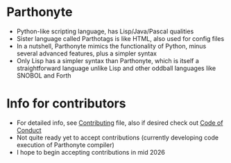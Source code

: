 # Parthonyte
* Python-like scripting language, has Lisp/Java/Pascal qualities
* Sister language called Parthotags is like HTML, also used for config files
* In a nutshell, Parthonyte mimics the functionality of Python, minus several advanced features, plus a simpler syntax
* Only Lisp has a simpler syntax than Parthonyte, which is itself a straightforward language unlike Lisp and other oddball languages like SNOBOL and Forth
# Info for contributors
* For detailed info, see [Contributing](CONTRIBUTING.md) file, also if desired check out [Code of Conduct](CODE_OF_CONDUCT.md)
* Not quite ready yet to accept contributions (currently developing code execution of Parthonyte compiler)
* I hope to begin accepting contributions in mid 2026
